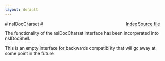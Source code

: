 ```yaml
---
layout: default
---
```

<div class='links' style='float:right'><a href="../index.html">Index</a>
<a href="http://dxr.mozilla.org/mozilla-central/source/docshell/base/nsIDocCharset.idl">Source file</a>
</div>
# nsIDocCharset #
  
The functionality of the nsIDocCharset interface has been incorporated into  
nsIDocShell.  
  
This is an empty interface for backwards compatibility that will go away at  
some point in the future  
  
  
